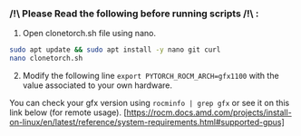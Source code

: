 ### /!\ Please Read the following before running scripts /!\ :

1) Open clonetorch.sh file using nano.
```bash
sudo apt update && sudo apt install -y nano git curl
nano clonetorch.sh
```

2) Modify the following line `export PYTORCH_ROCM_ARCH=gfx1100` with the value associated to your own hardware.

You can check your gfx version using `rocminfo | grep gfx` or see it on this link below (for remote usage).
[https://rocm.docs.amd.com/projects/install-on-linux/en/latest/reference/system-requirements.html#supported-gpus]

